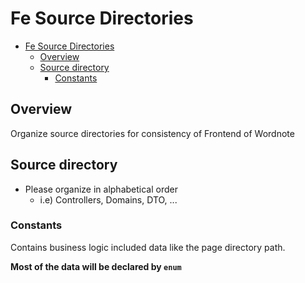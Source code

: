# Fe Source Directories

<!-- TOC -->

- [Fe Source Directories](#fe-source-directories)
  - [Overview](#overview)
  - [Source directory](#source-directory)
    - [Constants](#constants)

<!-- /TOC -->

## Overview

Organize source directories for consistency of Frontend of Wordnote

## Source directory

- Please organize in alphabetical order
  - i.e) Controllers, Domains, DTO, ...

### Constants

Contains business logic included data like the page directory path.

**Most of the data will be declared by `enum`**